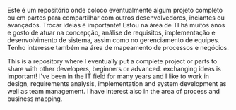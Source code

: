 Este é um repositório onde coloco eventualmente algum projeto completo ou em partes
para compartilhar com outros desenvolvedores, inciantes ou avançados. Trocar ideias é 
importante!
Estou na área de TI há muitos anos e  gosto de atuar na concepção, análise de requisitos, implementação
e desenvolvimento de sistema, assim como no gerenciamento de equipes. Tenho
interesse também na área de mapeamento de processos e negócios.

This is a repository where I eventually put a complete project or parts
to share with other developers, beginners or advanced. exchanging ideas is
important!
I've been in the IT field for many years and I like to work in design, requirements analysis, implementation
and system development as well as team management. I have
interest also in the area of ​​process and business mapping.

